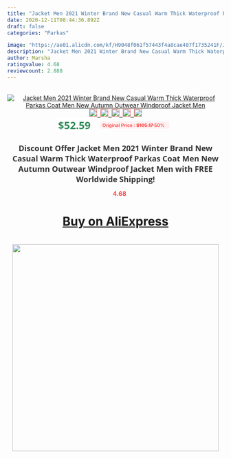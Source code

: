 ```yaml
---
title: "Jacket Men 2021 Winter Brand New Casual Warm Thick Waterproof Parkas Coat Men New Autumn Outwear Windproof Jacket Men"
date: 2020-12-11T08:44:36.892Z
draft: false
categories: "Parkas"

image: "https://ae01.alicdn.com/kf/H9048f061f57443f4a8cae407f1735241F/Jacket-Men-2021-Winter-Brand-New-Casual-Warm-Thick-Waterproof-Parkas-Coat-Men-New-Autumn-Outwear.jpg"
description: "Jacket Men 2021 Winter Brand New Casual Warm Thick Waterproof Parkas Coat Men New Autumn Outwear Windproof Jacket Men"
author: Marsha
ratingvalue: 4.68
reviewcount: 2.888
---
```

<br>
<div style="text-align: center;">
<a href="https://s.click.aliexpress.com/e/_ADmWXF" target="_blank" rel="nofollow noopener noreferrer"><img alt="Jacket Men 2021 Winter Brand New Casual Warm Thick Waterproof Parkas Coat Men New Autumn Outwear Windproof Jacket Men" class="magnifier-image" src="https://ae01.alicdn.com/kf/H9048f061f57443f4a8cae407f1735241F/Jacket-Men-2021-Winter-Brand-New-Casual-Warm-Thick-Waterproof-Parkas-Coat-Men-New-Autumn-Outwear.jpg_640x640.jpg">
<br>
<img style="border:1px solid salmon" src="https://ae01.alicdn.com/kf/H9048f061f57443f4a8cae407f1735241F/Jacket-Men-2021-Winter-Brand-New-Casual-Warm-Thick-Waterproof-Parkas-Coat-Men-New-Autumn-Outwear.jpg_120x120.jpg">&nbsp;&nbsp;<img style="border:1px solid salmon" src="https://ae01.alicdn.com/kf/H47f6af05bb4e4865a56999fba2e985c5q/Jacket-Men-2021-Winter-Brand-New-Casual-Warm-Thick-Waterproof-Parkas-Coat-Men-New-Autumn-Outwear.jpg_120x120.jpg">&nbsp;&nbsp;<img style="border:1px solid salmon" src="https://ae01.alicdn.com/kf/H71f5dcbc18e34c659bffb3fbed43a405H/Jacket-Men-2021-Winter-Brand-New-Casual-Warm-Thick-Waterproof-Parkas-Coat-Men-New-Autumn-Outwear.jpg_120x120.jpg">&nbsp;&nbsp;<img style="border:1px solid salmon" src="https://ae01.alicdn.com/kf/H8ca7c566310542ddba2a42b799ea561dD/Jacket-Men-2021-Winter-Brand-New-Casual-Warm-Thick-Waterproof-Parkas-Coat-Men-New-Autumn-Outwear.jpg_120x120.jpg">&nbsp;&nbsp;<img style="border:1px solid salmon" src="https://ae01.alicdn.com/kf/Hde64a79e44694c648d33b57c5ea7c4b2v/Jacket-Men-2021-Winter-Brand-New-Casual-Warm-Thick-Waterproof-Parkas-Coat-Men-New-Autumn-Outwear.jpg_120x120.jpg"></a></div><br0>
<div style="text-align: center;"><span style="background-color: white; border: 0px; box-sizing: border-box; color: seagreen; display: inline-block; font-family: &quot;open sans&quot; , &quot;arial&quot; , &quot;helvetica&quot; , sans-serif , &quot;heiti&quot;; font-size: 24px; font-stretch: inherit; font-weight: 700; line-height: inherit; margin: 0px 10px 0px 0px; padding: 0px; vertical-align: middle;">$52.59 </span>
<span style="background: rgb(255 , 241 , 241); border-radius: 3px; border: 0px; box-sizing: border-box; color: #ff4747; display: inline-block; font-family: inherit; font-size: 12px; font-stretch: inherit; font-style: inherit; font-variant: inherit; font-weight: 600; line-height: inherit; margin: 0px; padding: 2px 5px; transform: scale(0.9); vertical-align: middle;">Original Price : <b style="text-decoration: line-through;">$105.17 </b> 50%&nbsp;&nbsp;</span></div>
<h1 style="color: #333333; display: inline-block; font-family: &quot;open sans&quot; , &quot;arial&quot; , &quot;helvetica&quot; , sans-serif , &quot;heiti&quot;; font-size: 18px; font-stretch: inherit; font-weight: 700; text-align: center;">Discount Offer Jacket Men 2021 Winter Brand New Casual Warm Thick Waterproof Parkas Coat Men New Autumn Outwear Windproof Jacket Men with FREE Worldwide Shipping!</h1>
<div style="color: #ff4747; text-align: center;">
<img src="https://4.bp.blogspot.com/-M0ZcTcb-5uY/XleCXlxnR4I/AAAAAAAAAEc/OrjgMkXV1oMQFaCRZj5HQwOCBcu3w1FegCPcBGAYYCw/s1600/star.png" style="height: 15px;">&nbsp;<b>4.68</b></div>
<div class="button_cont" align="center"><a class="buynow_a" href="https://s.click.aliexpress.com/e/_ADmWXF" target="_blank" rel="nofollow noopener noreferrer"><H1>Buy on AliExpress</H1></a></div><br>
<div class="separator" style="clear: both; text-align: center;">
<img src="https://lh3.googleusercontent.com/-pTy5HemUv9M/XlePHvY0dAI/AAAAAAAAAE4/0nX5iRUoIWY8eMW9Dpxeirr157OZliDIgCLcBGAsYHQ/s1600/badge.gif" width="480">
</div>
